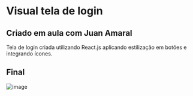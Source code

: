 # Visual tela de login

## Criado em aula com Juan Amaral

Tela de login criada utilizando React.js aplicando estilização em botões e integrando ícones.

## Final
![image](https://i.imgur.com/E7aFb0T.png)

